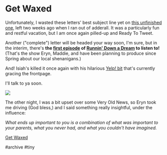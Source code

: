 # Get Waxed
Unfortunately, I wasted these letters' best subject line yet on [this unfinished one](http://bit.ly/psalmswaxed), left two weeks ago when I ran out of adderall. It was a particularly fun and restful vacation, but I am once again pilled-up and Ready To Tweet. 

Another ("complete") letter will be headed your way soon, I'm sure, but in the interim, there's **the [first episode](http://bit.ly/rdadguns) of  [Runnin' Down a Dream](http://extratone.com/dream) to listen to!** (That's the show Eryn, Maddie, and have been planning to produce since Spring about our local shenanigans.)

And! Isiah's killed it once again with his hilarious [Yelp! bit](http://bit.ly/isiahyelp) that's currently gracing the frontpage.

I'll talk to ya soon.

![](Get%20Waxed/6f72c928-c9b5-4193-a432-4acb41d1e82b.jpg)

The other night, I was a bit upset over some Very Old News, so Eryn took me driving (God bless,) and I said something really insightful, under the influence:

*What ends up important to you is a combination of what was important to your parents, what you never had, and what you couldn't have imagined.*

[Get Waxed](https://tinyletter.com/DavidBlue/letters/get-waxed)

#archive #tiny